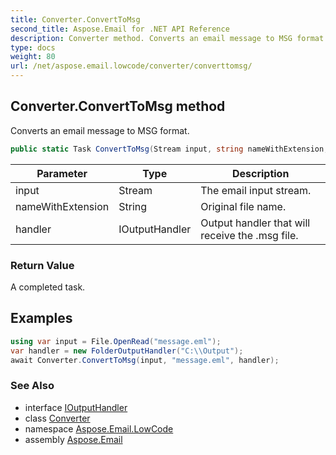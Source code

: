 ```yaml
---
title: Converter.ConvertToMsg
second_title: Aspose.Email for .NET API Reference
description: Converter method. Converts an email message to MSG format
type: docs
weight: 80
url: /net/aspose.email.lowcode/converter/converttomsg/
---
```

## Converter.ConvertToMsg method

Converts an email message to MSG format.

```csharp
public static Task ConvertToMsg(Stream input, string nameWithExtension, IOutputHandler handler)
```

| Parameter | Type | Description |
| --- | --- | --- |
| input | Stream | The email input stream. |
| nameWithExtension | String | Original file name. |
| handler | IOutputHandler | Output handler that will receive the .msg file. |

### Return Value

A completed task.

## Examples

```csharp
using var input = File.OpenRead("message.eml");
var handler = new FolderOutputHandler("C:\\Output");
await Converter.ConvertToMsg(input, "message.eml", handler);
```

### See Also

* interface [IOutputHandler](../../ioutputhandler/)
* class [Converter](../)
* namespace [Aspose.Email.LowCode](../../converter/)
* assembly [Aspose.Email](../../../)


